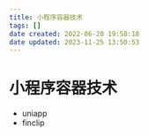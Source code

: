 ```yaml
---
title: 小程序容器技术
tags: []
date created: 2022-06-20 19:58:18
date updated: 2023-11-25 13:50:53
---
```


# 小程序容器技术

- uniapp
- finclip
